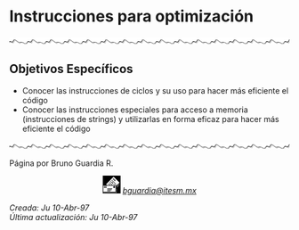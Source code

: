 # Instrucciones para optimización

![](../../images/waveline.gif)

## Objetivos Específicos

*   Conocer las instrucciones de ciclos y su uso para hacer más eficiente el código
*   Conocer las instrucciones especiales para acceso a memoria (instrucciones de strings) y utilizarlas en forma eficaz para hacer más eficiente el código

![](../../images/waveline.gif)

Página por Bruno Guardia R.

<div align="center">

<center>

<address>

[![Correo](../../images/mail.gif)](mailto:bguardia@campus.ccm.itesm.mx) [bguardia@itesm.mx](mailto:bguardia@campus.ccm.itesm.mx) </address>

</center>

</div>

_Creada: Ju 10-Abr-97_  
_Última actualización: Ju 10-Abr-97_